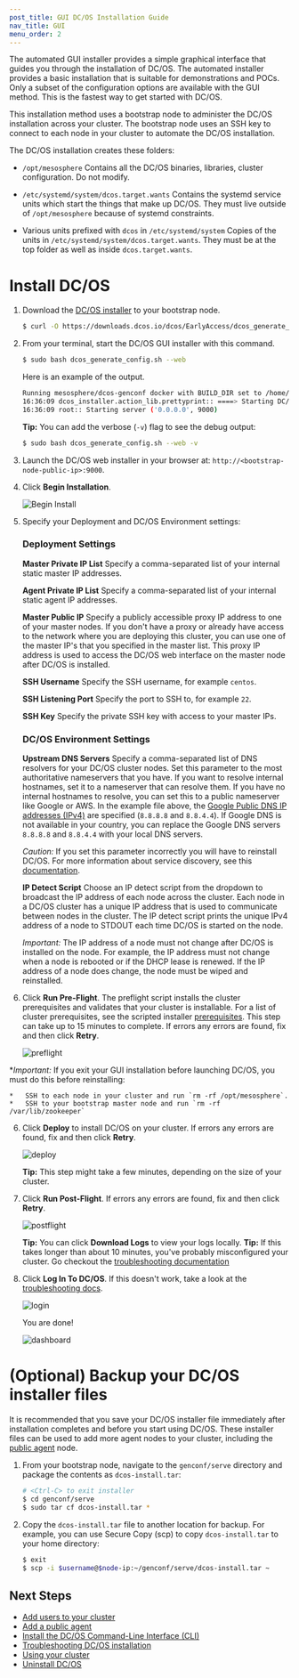 ```yaml
---
post_title: GUI DC/OS Installation Guide
nav_title: GUI
menu_order: 2
---
```


The automated GUI installer provides a simple graphical interface that guides you through the installation of DC/OS. The automated installer provides a basic installation that is suitable for demonstrations and POCs. Only a subset of the configuration options are available with the GUI method. This is the fastest way to get started with DC/OS.

This installation method uses a bootstrap node to administer the DC/OS installation across your cluster. The bootstrap node uses an SSH key to connect to each node in your cluster to automate the DC/OS installation.

The DC/OS installation creates these folders:

*   `/opt/mesosphere`
    Contains all the DC/OS binaries, libraries, cluster configuration. Do not modify.

*   `/etc/systemd/system/dcos.target.wants`
    Contains the systemd service units which start the things that make up DC/OS. They must live outside of `/opt/mesosphere` because of systemd constraints.

*   Various units prefixed with `dcos` in `/etc/systemd/system`
    Copies of the units in `/etc/systemd/system/dcos.target.wants`. They must be at the top folder as well as inside `dcos.target.wants`.


# Install DC/OS

1.  Download the [DC/OS installer][1] to your bootstrap node.

    ```bash
    $ curl -O https://downloads.dcos.io/dcos/EarlyAccess/dcos_generate_config.sh
    ```

1.  From your terminal, start the DC/OS GUI installer with this command.

    ```bash
    $ sudo bash dcos_generate_config.sh --web
    ```

    Here is an example of the output.

    ```bash
    Running mesosphere/dcos-genconf docker with BUILD_DIR set to /home/centos/genconf
    16:36:09 dcos_installer.action_lib.prettyprint:: ====> Starting DC/OS installer in web mode
    16:36:09 root:: Starting server ('0.0.0.0', 9000)
    ```

    **Tip:** You can add the verbose (`-v`) flag to see the debug output:

    ```bash
    $ sudo bash dcos_generate_config.sh --web -v
    ```

2.  Launch the DC/OS web installer in your browser at: `http://<bootstrap-node-public-ip>:9000`.

3.  Click **Begin Installation**.

    ![Begin Install](../img/dcos-gui-install.png)

4.  Specify your Deployment and DC/OS Environment settings:

    ### Deployment Settings

    **Master Private IP List** 
    Specify a comma-separated list of your internal static master IP addresses.

    **Agent Private IP List** 
    Specify a comma-separated list of your internal static agent IP addresses.

    **Master Public IP** 
    Specify a publicly accessible proxy IP address to one of your master nodes. If you don't have a proxy or already have access to the network where you are deploying this cluster, you can use one of the master IP's that you specified in the master list. This proxy IP address is used to access the DC/OS web interface on the master node after DC/OS is installed.

    **SSH Username** 
    Specify the SSH username, for example `centos`.

    **SSH Listening Port** 
    Specify the port to SSH to, for example `22`.

    **SSH Key** 
    Specify the private SSH key with access to your master IPs.

    ### DC/OS Environment Settings

    **Upstream DNS Servers**
    Specify a comma-separated list of DNS resolvers for your DC/OS cluster nodes. Set this parameter to the most authoritative nameservers that you have. If you want to resolve internal hostnames, set it to a nameserver that can resolve them. If you have no internal hostnames to resolve, you can set this to a public nameserver like Google or AWS. In the example file above, the <a href="https://developers.google.com/speed/public-dns/docs/using" target="_blank">Google Public DNS IP addresses (IPv4)</a> are specified (`8.8.8.8` and `8.8.4.4`). If Google DNS is not available in your country, you can replace the Google DNS servers `8.8.8.8` and `8.8.4.4` with your local DNS servers.

    *Caution:* If you set this parameter incorrectly you will have to reinstall DC/OS. For more information about service discovery, see this [documentation][2].

    **IP Detect Script**
    Choose an IP detect script from the dropdown to broadcast the IP address of each node across the cluster. Each node in a DC/OS cluster has a unique IP address that is used to communicate between nodes in the cluster. The IP detect script prints the unique IPv4 address of a node to STDOUT each time DC/OS is started on the node.

    *Important:* The IP address of a node must not change after DC/OS is installed on the node. For example, the IP address must not change when a node is rebooted or if the DHCP lease is renewed. If the IP address of a node does change, the node must be wiped and reinstalled.

5.  Click **Run Pre-Flight**. The preflight script installs the cluster prerequisites and validates that your cluster is installable. For a list of cluster prerequisites, see the scripted installer [prerequisites][3]. This step can take up to 15 minutes to complete. If errors any errors are found, fix and then click **Retry**.

    ![preflight](../img/dcos-gui-preflight.png)

   **Important:* If you exit your GUI installation before launching DC/OS, you must do this before reinstalling:

    *   SSH to each node in your cluster and run `rm -rf /opt/mesosphere`.
    *   SSH to your bootstrap master node and run `rm -rf /var/lib/zookeeper`

6.  Click **Deploy** to install DC/OS on your cluster. If errors any errors are found, fix and then click **Retry**.

    ![deploy](../img/dcos-gui-deploy.png)

    **Tip:** This step might take a few minutes, depending on the size of your cluster.

7.  Click **Run Post-Flight**. If errors any errors are found, fix and then click **Retry**.

    ![postflight](../img/dcos-gui-postflight.png)

    **Tip:** You can click **Download Logs** to view your logs locally.
    **Tip:** If this takes longer than about 10 minutes, you've probably misconfigured your cluster. Go checkout the [troubleshooting documentation][9]

8.  Click **Log In To DC/OS**. If this doesn't work, take a look at the [troubleshooting docs][9].

    ![login](../img/dcos-gui-login.png)

    You are done!

    ![dashboard](../img/ui-dashboard.gif)

# <a name="backup"></a>(Optional) Backup your DC/OS installer files
It is recommended that you save your DC/OS installer file immediately after installation completes and before you start using DC/OS. These installer files can be used to add more agent nodes to your cluster, including the [public agent][4] node.

1.  From your bootstrap node, navigate to the `genconf/serve` directory and package the contents as `dcos-install.tar`:

    ```bash
    # <Ctrl-C> to exit installer
    $ cd genconf/serve
    $ sudo tar cf dcos-install.tar *
    ```

1.  Copy the `dcos-install.tar` file to another location for backup. For example, you can use Secure Copy (scp) to copy `dcos-install.tar` to your home directory:

    ```bash
    $ exit
    $ scp -i $username@$node-ip:~/genconf/serve/dcos-install.tar ~
    ```

## Next Steps

- [Add users to your cluster][10]
- [Add a public agent][4]
- [Install the DC/OS Command-Line Interface (CLI)][5]
- [Troubleshooting DC/OS installation][9]
- [Using your cluster][6]
- [Uninstall DC/OS][7]

[1]: https://downloads.dcos.io/dcos/EarlyAccess/dcos_generate_config.sh
[2]: /docs/1.7/overview/service-discovery/
[3]: /docs/1.7/administration/installing/custom/system-requirements/
[4]: /docs/1.7/administration/installing/custom/create-public-agent/
[5]: /docs/1.7/usage/cli/install/
[6]: /docs/1.7/usage/
[7]: /docs/1.7/administration/installing/custom/uninstall/
[9]: /docs/1.7/administration/installing/custom/troubleshooting/
[10]: /docs/1.7/administration/user-management/
